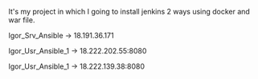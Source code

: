 It's my project in which I going to install jenkins 2 ways using docker and war file.

Igor_Srv_Ansible -> 18.191.36.171

Igor_Usr_Ansible_1 -> 18.222.202.55:8080

Igor_Usr_Ansible_1 -> 18.222.139.38:8080


